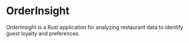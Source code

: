 # OrderInsight
OrderInsight is a Rust application for analyzing restaurant data to identify guest loyalty and preferences.
